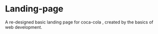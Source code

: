 # Landing-page
A re-designed basic landing page for coca-cola , created by the basics of web development.
